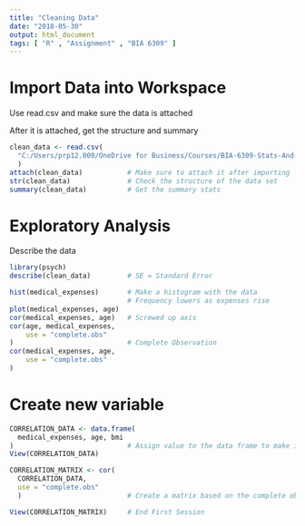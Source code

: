 ```yaml
---
title: "Cleaning Data"
date: "2018-05-30"
output: html_document
tags: [ "R" , "Assignment" , "BIA 6309" ]
---
```


# Import Data into Workspace

Use read.csv and make sure the data is attached

After it is attached, get the structure and summary

```r
clean_data <- read.csv(
  "C:/Users/prp12.000/OneDrive for Business/Courses/BIA-6309-Stats-And-Machine-Learning/csv/clean_data.csv"
  )
attach(clean_data)           # Make sure to attach it after importing
str(clean_data)              # Check the structure of the data set
summary(clean_data)          # Get the summary stats
```

# Exploratory Analysis

Describe the data

```r
library(psych)
describe(clean_data)         # SE = Standard Error  

hist(medical_expenses)       # Make a histogram with the data
                             # Frequency lowers as expenses rise
plot(medical_expenses, age)
cor(medical_expenses, age)   # Screwed up axis
cor(age, medical_expenses,
    use = "complete.obs"
)                            # Complete Observation
cor(medical_expenses, age,
    use = "complete.obs"
)
```

# Create new variable

```r
CORRELATION_DATA <- data.frame(
  medical_expenses, age, bmi
)                            # Assign value to the data frame to make it easier to reference
View(CORRELATION_DATA)

CORRELATION_MATRIX <- cor(
  CORRELATION_DATA,
  use = "complete.obs"
  )                          # Create a matrix based on the complete observation of dataframe

View(CORRELATION_MATRIX)     # End First Session
```